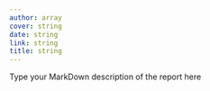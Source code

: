 ```yaml
---
author: array
cover: string
date: string
link: string
title: string
---
```

Type your MarkDown description of the report here

